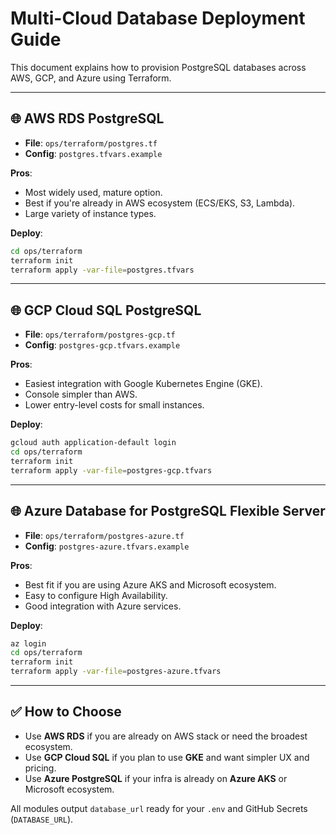 # Multi-Cloud Database Deployment Guide

This document explains how to provision PostgreSQL databases across AWS, GCP, and Azure using Terraform.

---

## 🌐 AWS RDS PostgreSQL
- **File**: `ops/terraform/postgres.tf`
- **Config**: `postgres.tfvars.example`

**Pros**:
- Most widely used, mature option.
- Best if you're already in AWS ecosystem (ECS/EKS, S3, Lambda).
- Large variety of instance types.

**Deploy**:
```bash
cd ops/terraform
terraform init
terraform apply -var-file=postgres.tfvars
```

---

## 🌐 GCP Cloud SQL PostgreSQL
- **File**: `ops/terraform/postgres-gcp.tf`
- **Config**: `postgres-gcp.tfvars.example`

**Pros**:
- Easiest integration with Google Kubernetes Engine (GKE).
- Console simpler than AWS.
- Lower entry-level costs for small instances.

**Deploy**:
```bash
gcloud auth application-default login
cd ops/terraform
terraform init
terraform apply -var-file=postgres-gcp.tfvars
```

---

## 🌐 Azure Database for PostgreSQL Flexible Server
- **File**: `ops/terraform/postgres-azure.tf`
- **Config**: `postgres-azure.tfvars.example`

**Pros**:
- Best fit if you are using Azure AKS and Microsoft ecosystem.
- Easy to configure High Availability.
- Good integration with Azure services.

**Deploy**:
```bash
az login
cd ops/terraform
terraform init
terraform apply -var-file=postgres-azure.tfvars
```

---

## ✅ How to Choose

- Use **AWS RDS** if you are already on AWS stack or need the broadest ecosystem.
- Use **GCP Cloud SQL** if you plan to use **GKE** and want simpler UX and pricing.
- Use **Azure PostgreSQL** if your infra is already on **Azure AKS** or Microsoft ecosystem.

All modules output `database_url` ready for your `.env` and GitHub Secrets (`DATABASE_URL`).

